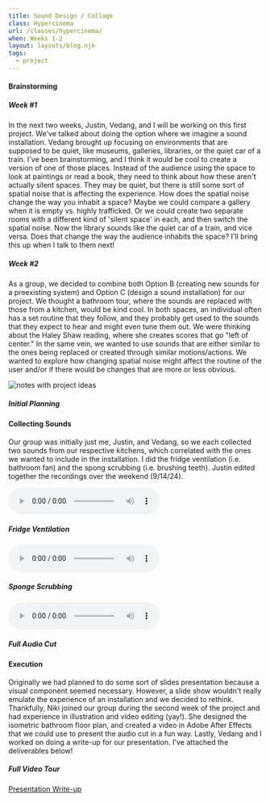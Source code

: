 ```yaml
---
title: Sound Design / Collage
class: Hypercinema
url: /classes/hypercinema/
when: Weeks 1-2
layout: layouts/blog.njk
tags:
  - project
---
```


#### Brainstorming

##### Week #1

In the next two weeks, Justin, Vedang, and I will be working on this first project. We've talked about doing the option where we imagine a sound installation.
Vedang brought up focusing on environments that are supposed to be quiet, like museums, galleries, libraries, or the quiet car of a train. I've been brainstorming, and
I think it would be cool to create a version of one of those places. Instead of the audience using the space to look at paintings or read a book, they need to think about how these
aren't actually silent spaces. They may be quiet, but there is still some sort of spatial noise that is affecting the experience. How does the spatial noise change the way you inhabit a space? Maybe we could compare a gallery
when it is empty vs. highly trafficked. Or we could create two separate rooms with a different kind of 'silent space' in each, and then switch the spatial noise. Now the library sounds like the quiet car of a train, and vice versa.
Does that change the way the audience inhabits the space? I'll bring this up when I talk to them next!

##### Week #2

As a group, we decided to combine both Option B (creating new sounds for a preexisting system) and Option C (design a sound installation) for our project. We thought a bathroom tour, where the sounds are replaced with those from a kitchen, would be kind cool. In both spaces, an individual
often has a set routine that they follow, and they probably get used to the sounds that they expect to hear and might even tune them out. We were thinking about the Haley Shaw reading, where she creates scores that go "left of center." In the same vein, we wanted to use sounds that are either similar to the ones being replaced or created
through similar motions/actions. We wanted to explore how changing spatial noise might affect the routine of the user and/or if there would be changes that are more or less obvious.

<div class="img-div">
<div class="img-cont">
<img class="blog-img" alt="notes with project ideas" src="https://cdn.glitch.global/d7ac8ce9-d6b5-4915-b92c-e6f0bf0d0c29/IMG_3219.jpg?v=1726602718602">
<h5>
    Initial Planning
  </h5>
  </div></div>

#### Collecting Sounds

Our group was initially just me, Justin, and Vedang, so we each collected two sounds from our respective kitchens, which correlated with the ones we wanted to include in the installation. I did the fridge ventilation (i.e. bathroom fan) and the spong scrubbing (i.e. brushing teeth).
Justin edited together the recordings over the weekend (9/14/24).

<div class="img-div"><div class="vid-aud">
  <audio controls src="https://cdn.glitch.global/d7ac8ce9-d6b5-4915-b92c-e6f0bf0d0c29/Fridge%20Recording%20(Hypercinema).m4a?v=1726596943748"></audio>
  <h5>Fridge Ventilation</h5>
</div>
<div class="vid-aud">
  <audio controls src="https://cdn.glitch.global/d7ac8ce9-d6b5-4915-b92c-e6f0bf0d0c29/Sponge%20Scrubbing%20(Hypercinema).m4a?v=1726596948264"></audio>
  <h5>Sponge Scrubbing</h5>
  </div>
<div class="vid-aud">
  <audio controls src="https://cdn.glitch.me/d7ac8ce9-d6b5-4915-b92c-e6f0bf0d0c29/9.12-full-audio-mix.wav?v=1726603187083"></audio>
  <h5>Full Audio Cut</h5>
  </div></div>

#### Execution

Originally we had planned to do some sort of slides presentation because a visual component seemed necessary. However, a slide show wouldn't really emulate the experience of an installation and we decided to rethink.
Thankfully, Niki joined our group during the second week of the project and had experience in illustration and video editing (yay!). She designed the isometric bathroom floor plan,
and created a video in Adobe After Effects that we could use to present the audio cut in a fun way. Lastly, Vedang and I worked on doing a write-up for our presentation. I've attached the deliverables below!

<div>
  <div class="vid-aud">
  
  <h5>Full Video Tour</h5>
  </div>
<div class="img-cont">
  <a alt="presentation write-up" target="_blank" href="https://cdn.glitch.global/d7ac8ce9-d6b5-4915-b92c-e6f0bf0d0c29/Hypercinema-SoundCollage.pdf?v=1726602893968">Presentation Write-up</a>
</div></div>
